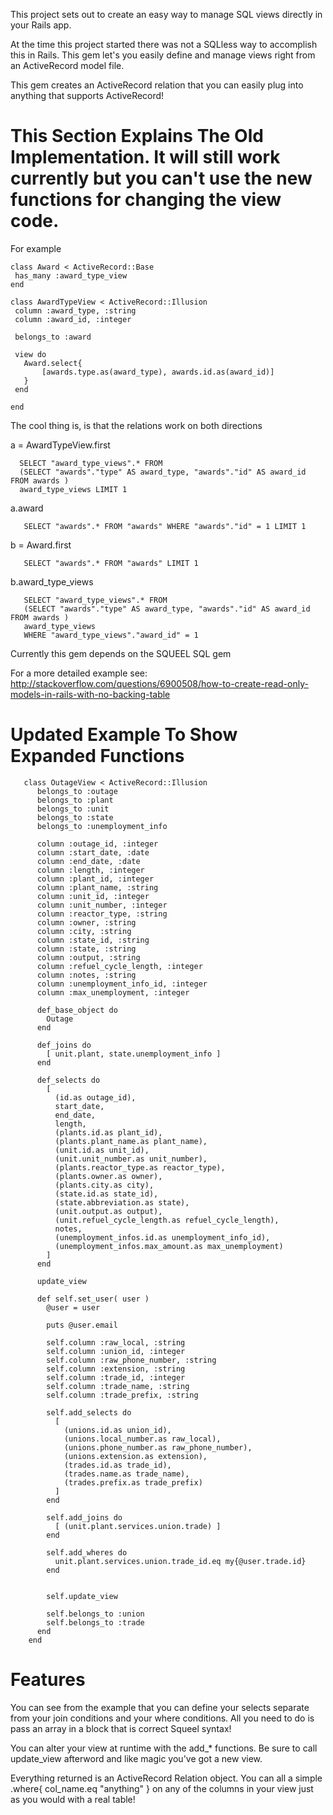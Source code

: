 This project sets out to create an easy way to manage SQL views directly in your Rails app.

At the time this project started there was not a SQLless way to accomplish this in Rails.  This gem let's you easily define and manage views right from an ActiveRecord model file.

This gem creates an ActiveRecord relation that you can easily plug into anything that supports ActiveRecord!

# This Section Explains The Old Implementation.  It will still work currently but you can't use the new functions for changing the view code. #

For example


    class Award < ActiveRecord::Base
     has_many :award_type_view
    end

    class AwardTypeView < ActiveRecord::Illusion
     column :award_type, :string
     column :award_id, :integer

     belongs_to :award

     view do
       Award.select{
           [awards.type.as(award_type), awards.id.as(award_id)]
       }
     end

    end


The cool thing is, is that the relations work on both directions

a = AwardTypeView.first

      SELECT "award_type_views".* FROM 
      (SELECT "awards"."type" AS award_type, "awards"."id" AS award_id FROM awards ) 
      award_type_views LIMIT 1

a.award

       SELECT "awards".* FROM "awards" WHERE "awards"."id" = 1 LIMIT 1

b = Award.first

       SELECT "awards".* FROM "awards" LIMIT 1

b.award_type_views

       SELECT "award_type_views".* FROM 
       (SELECT "awards"."type" AS award_type, "awards"."id" AS award_id FROM awards ) 
       award_type_views 
       WHERE "award_type_views"."award_id" = 1

Currently this gem depends on the SQUEEL SQL gem

For a more detailed example see: http://stackoverflow.com/questions/6900508/how-to-create-read-only-models-in-rails-with-no-backing-table


# Updated Example To Show Expanded Functions #


       class OutageView < ActiveRecord::Illusion
          belongs_to :outage
          belongs_to :plant
          belongs_to :unit
          belongs_to :state
          belongs_to :unemployment_info

          column :outage_id, :integer
          column :start_date, :date
          column :end_date, :date
          column :length, :integer
          column :plant_id, :integer
          column :plant_name, :string
          column :unit_id, :integer
          column :unit_number, :integer
          column :reactor_type, :string
          column :owner, :string
          column :city, :string
          column :state_id, :string
          column :state, :string
          column :output, :string
          column :refuel_cycle_length, :integer
          column :notes, :string
          column :unemployment_info_id, :integer
          column :max_unemployment, :integer

          def_base_object do
            Outage
          end

          def_joins do
            [ unit.plant, state.unemployment_info ]
          end

          def_selects do
            [
              (id.as outage_id),
              start_date,
              end_date,
              length,
              (plants.id.as plant_id),
              (plants.plant_name.as plant_name),
              (unit.id.as unit_id),
              (unit.unit_number.as unit_number),
              (plants.reactor_type.as reactor_type),
              (plants.owner.as owner),
              (plants.city.as city),
              (state.id.as state_id),
              (state.abbreviation.as state),
              (unit.output.as output),
              (unit.refuel_cycle_length.as refuel_cycle_length),
              notes,
              (unemployment_infos.id.as unemployment_info_id),
              (unemployment_infos.max_amount.as max_unemployment)
            ]
          end

          update_view

          def self.set_user( user )
            @user = user

            puts @user.email

            self.column :raw_local, :string
            self.column :union_id, :integer
            self.column :raw_phone_number, :string
            self.column :extension, :string
            self.column :trade_id, :integer
            self.column :trade_name, :string
            self.column :trade_prefix, :string

            self.add_selects do
              [
                (unions.id.as union_id),
                (unions.local_number.as raw_local),
                (unions.phone_number.as raw_phone_number),
                (unions.extension.as extension),
                (trades.id.as trade_id),
                (trades.name.as trade_name),
                (trades.prefix.as trade_prefix)
              ]
            end

            self.add_joins do
              [ (unit.plant.services.union.trade) ]
            end

            self.add_wheres do
              unit.plant.services.union.trade_id.eq my{@user.trade.id}
            end


            self.update_view

            self.belongs_to :union
            self.belongs_to :trade
          end
        end

# Features #

You can see from the example that you can define your selects separate from your join conditions and your where conditions.
All you need to do is pass an array in a block that is correct Squeel syntax!

You can alter your view at runtime with the add_* functions.  Be sure to call update_view afterword and like magic you've got a new view.

Everything returned is an ActiveRecord Relation object.  You can all a simple .where{ col_name.eq "anything" } on any of the columns in your view just as you would with a real table!